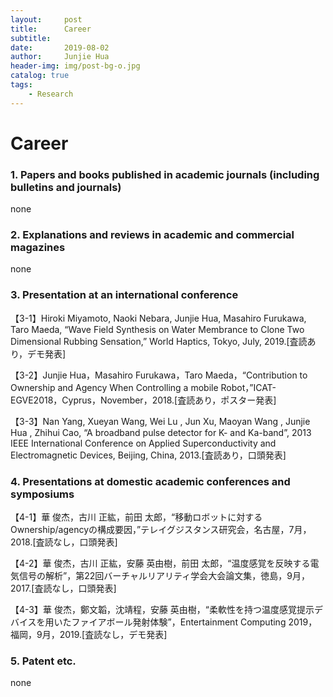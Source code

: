 ```yaml
---
layout:     post
title:      Career
subtitle:    
date:       2019-08-02
author:     Junjie Hua
header-img: img/post-bg-o.jpg
catalog: true
tags:
    - Research
---
```

# Career

### 1. Papers and books published in academic journals (including bulletins and journals)
none

### 2. Explanations and reviews in academic and commercial magazines
none
### 3. Presentation at an international conference

【3-1】Hiroki Miyamoto, Naoki Nebara, Junjie Hua, Masahiro Furukawa, Taro Maeda, “Wave Field Synthesis on Water Membrance to Clone Two Dimensional Rubbing Sensation,” World Haptics, Tokyo, July, 2019.[査読あり，デモ発表]

【3-2】Junjie Hua，Masahiro Furukawa，Taro Maeda，“Contribution to Ownership and Agency When Controlling a mobile Robot，”ICAT-EGVE2018，Cyprus，November，2018.[査読あり，ポスター発表]

【3-3】Nan Yang, Xueyan Wang, Wei Lu , Jun Xu, Maoyan Wang , Junjie Hua , Zhihui Cao, “A broadband pulse detector for K- and Ka-band”, 2013 IEEE International Conference on Applied Superconductivity and Electromagnetic Devices, Beijing, China, 2013.[査読あり，口頭発表]

### 4. Presentations at domestic academic conferences and symposiums

【4-1】華 俊杰，古川 正紘，前田 太郎，“移動ロボットに対するOwnership/agencyの構成要因，”テレイグジスタンス研究会，名古屋，7月，2018.[査読なし，口頭発表]

【4-2】華 俊杰，古川 正紘，安藤 英由樹，前田 太郎，“温度感覚を反映する電気信号の解析”，第22回バーチャルリアリティ学会大会論文集，徳島，9月，2017.[査読なし，口頭発表]

【4-3】華 俊杰，鄭文韜，沈靖程，安藤 英由樹，“柔軟性を持つ温度感覚提示デバイスを用いたファイアボール発射体験”，Entertainment Computing 2019，福岡，9月，2019.[査読なし，デモ発表]

### 5. Patent etc.
none
